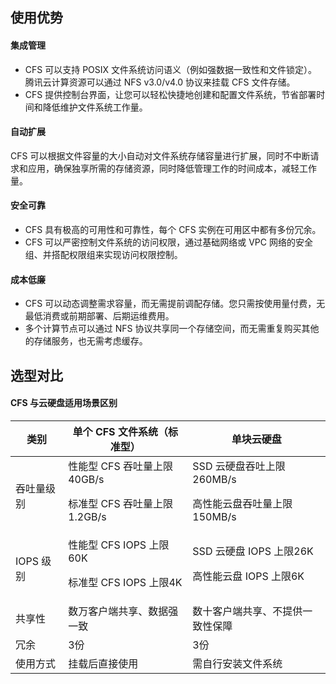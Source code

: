 ## 使用优势

#### 集成管理

- CFS 可以支持 POSIX 文件系统访问语义（例如强数据一致性和文件锁定）。腾讯云计算资源可以通过 NFS v3.0/v4.0 协议来挂载 CFS 文件存储。
- CFS 提供控制台界面，让您可以轻松快捷地创建和配置文件系统，节省部署时间和降低维护文件系统工作量。

#### 自动扩展

CFS 可以根据文件容量的大小自动对文件系统存储容量进行扩展，同时不中断请求和应用，确保独享所需的存储资源，同时降低管理工作的时间成本，减轻工作量。


#### 安全可靠

- CFS 具有极高的可用性和可靠性，每个 CFS 实例在可用区中都有多份冗余。
- CFS 可以严密控制文件系统的访问权限，通过基础网络或 VPC 网络的安全组、并搭配权限组来实现访问权限控制。

#### 成本低廉

- CFS 可以动态调整需求容量，而无需提前调配存储。您只需按使用量付费，无最低消费或前期部署、后期运维费用。
- 多个计算节点可以通过 NFS 协议共享同一个存储空间，而无需重复购买其他的存储服务，也无需考虑缓存。

  

## 选型对比
#### CFS 与云硬盘适用场景区别

类别 | 单个 CFS 文件系统（标准型） | 单块云硬盘
------- | ------- | -------
吞吐量级别 | 性能型 CFS 吞吐量上限40GB/s<p>标准型 CFS 吞吐量上限1.2GB/s </p>| SSD 云硬盘吞吐上限260MB/s<p>高性能云盘吞吐量上限150MB/s </p>
IOPS 级别 | 性能型 CFS IOPS 上限60K <p>标准型 CFS IOPS 上限4K </p> | SSD 云硬盘 IOPS 上限26K<p>高性能云盘 IOPS 上限6K </p>
共享性 | 数万客户端共享、数据强一致  | 数十客户端共享、不提供一致性保障 
冗余 | 3份 | 3份
使用方式 | 挂载后直接使用 | 需自行安装文件系统


#### 



